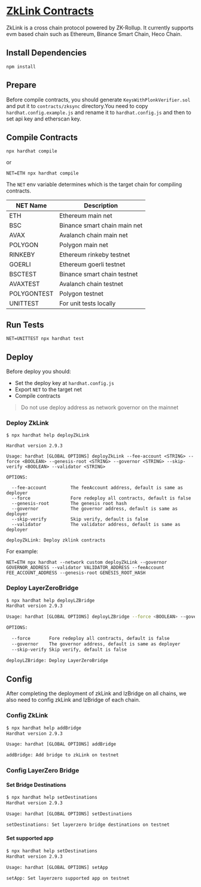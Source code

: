 # [ZkLink Contracts](https://zk.link/)

ZkLink is a cross chain protocol powered by ZK-Rollup. It currently supports evm based chain such as Ethereum, Binance Smart Chain, Heco Chain.

## Install Dependencies

`npm install`

## Prepare

Before compile contracts, you should generate `KeysWithPlonkVerifier.sol` and put it to `contracts/zksync` directory.You need to copy `hardhat.config.example.js` and rename it to `hardhat.config.js` and then to set api key and etherscan key.

## Compile Contracts

`npx hardhat compile`

or

`NET=ETH npx hardhat compile`

The `NET`  env variable determines which is the target chain for compiling contracts.

| NET Name    | Description                  |
| ----------- | ---------------------------- |
| ETH         | Ethereum main net            |
| BSC         | Binance smart chain main net |
| AVAX        | Avalanch chain main net      |
| POLYGON     | Polygon main net             |
| RINKEBY     | Ethereum rinkeby testnet     |
| GOERLI      | Ethereum goerli testnet      |
| BSCTEST     | Binance smart chain testnet  |
| AVAXTEST    | Avalanch chain testnet       |
| POLYGONTEST | Polygon testnet              |
| UNITTEST    | For unit tests locally       |

## Run Tests

`NET=UNITTEST npx hardhat test`

## Deploy

Before deploy you should:

* Set the deploy key at `hardhat.config.js`
* Export `NET` to the target net
* Compile contracts

> Do not  use deploy address as network governor on the mainnet

### Deploy ZkLink

```shell
$ npx hardhat help deployZkLink

Hardhat version 2.9.3

Usage: hardhat [GLOBAL OPTIONS] deployZkLink --fee-account <STRING> --force <BOOLEAN> --genesis-root <STRING> --governor <STRING> --skip-verify <BOOLEAN> --validator <STRING>

OPTIONS:

  --fee-account         The feeAccount address, default is same as deployer 
  --force               Fore redeploy all contracts, default is false 
  --genesis-root        The genesis root hash 
  --governor            The governor address, default is same as deployer 
  --skip-verify         Skip verify, default is false 
  --validator           The validator address, default is same as deployer 

deployZkLink: Deploy zklink contracts
```

For example:

```shell
NET=ETH npx hardhat --network custom deployZkLink --governor GOVERNOR_ADDRESS --validator VALIDATOR_ADDRESS --feeAccount FEE_ACCOUNT_ADDRESS --genesis-root GENESIS_ROOT_HASH
```

### Deploy LayerZeroBridge

```bash
$ npx hardhat help deployLZBridge
Hardhat version 2.9.3

Usage: hardhat [GLOBAL OPTIONS] deployLZBridge --force <BOOLEAN> --governor <STRING> --skip-verify <BOOLEAN>

OPTIONS:

  --force       Fore redeploy all contracts, default is false 
  --governor    The governor address, default is same as deployer 
  --skip-verify Skip verify, default is false 

deployLZBridge: Deploy LayerZeroBridge
```

## Config

After completing the deployment of zkLink and lzBridge on all chains,  we also need to config zkLink and lzBridge of each chain.

### Config ZkLink

```bash
$ npx hardhat help addBridge
Hardhat version 2.9.3

Usage: hardhat [GLOBAL OPTIONS] addBridge

addBridge: Add bridge to zkLink on testnet
```

### Config LayerZero Bridge

#### Set Bridge Destinations

```bash
$ npx hardhat help setDestinations
Hardhat version 2.9.3

Usage: hardhat [GLOBAL OPTIONS] setDestinations

setDestinations: Set layerzero bridge destinations on testnet
```

#### Set supported app

```bash
$ npx hardhat help setDestinations
Hardhat version 2.9.3

Usage: hardhat [GLOBAL OPTIONS] setApp

setApp: Set layerzero supported app on testnet
```
